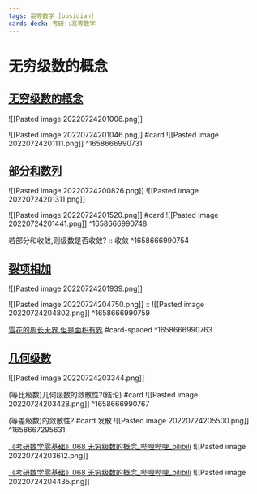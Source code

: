 ```yaml
---
tags: 高等数学 [obsidian]
cards-deck: 考研::高等数学
---
```

# 无穷级数的概念

## [无穷级数的概念](https://www.bilibili.com/video/BV1Gt4y1x7B9?t=680.8)
![[Pasted image 20220724201006.png]]

![[Pasted image 20220724201046.png]] #card 
![[Pasted image 20220724201111.png]]
^1658666990731


## [部分和数列](https://www.bilibili.com/video/BV1Gt4y1x7B9?t=762.7)
![[Pasted image 20220724200826.png]]
![[Pasted image 20220724201311.png]]

![[Pasted image 20220724201520.png]] #card 
![[Pasted image 20220724201441.png]]
^1658666990748

若部分和收敛,则级数是否收敛? :: 收敛 ^1658666990754

## [裂项相加](https://www.bilibili.com/video/BV1Gt4y1x7B9?t=1127.3)
![[Pasted image 20220724201939.png]]

![[Pasted image 20220724204750.png]] :: ![[Pasted image 20220724204802.png]] ^1658666990759

[雪花的周长无界,但是面积有界](https://www.bilibili.com/video/BV1Gt4y1x7B9?t=1643.7) #card-spaced 
^1658666990763

## [几何级数](https://www.bilibili.com/video/BV1Gt4y1x7B9?t=1842.0)
![[Pasted image 20220724203344.png]]

(等比级数)几何级数的敛散性?(结论) #card 
![[Pasted image 20220724203428.png]]
^1658666990767

(等差级数)的敛散性? #card 
发散
![[Pasted image 20220724205500.png]]
^1658667295631

[《考研数学零基础》068 无穷级数的概念_哔哩哔哩_bilibili](https://www.bilibili.com/video/BV1Gt4y1x7B9?t=2070.3)
![[Pasted image 20220724203612.png]]

[《考研数学零基础》068 无穷级数的概念_哔哩哔哩_bilibili](https://www.bilibili.com/video/BV1Gt4y1x7B9?t=2552.0)
![[Pasted image 20220724204435.png]]
